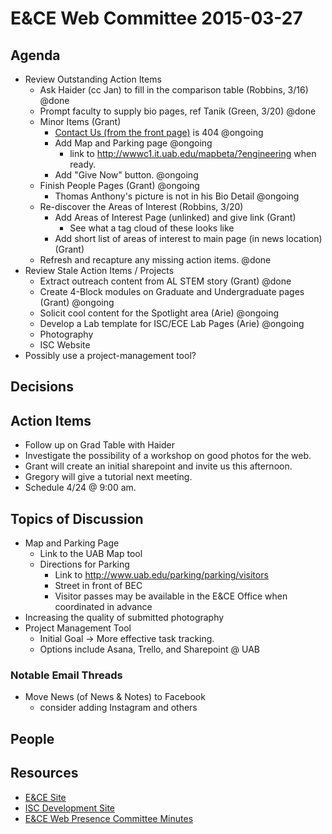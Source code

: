 # E&CE Web Committee 2015-03-27

## Agenda

* Review Outstanding Action Items
    - Ask Haider (cc Jan) to fill in the comparison table (Robbins, 3/16) @done
    - Prompt faculty to supply bio pages, ref Tanik (Green, 3/20) @done
    - Minor Items (Grant)
        + [Contact Us (from the front page)](https://www.uab.edu/engineering/ece/?Itemid=201) is 404 @ongoing
        + Add Map and Parking page @ongoing
            * link to http://wwwc1.it.uab.edu/mapbeta/?engineering when ready.
        + Add "Give Now" button. @ongoing
    - Finish People Pages (Grant) @ongoing
        + Thomas Anthony's picture is not in his Bio Detail @ongoing
    - Re-discover the Areas of Interest (Robbins, 3/20)
        + Add Areas of Interest Page (unlinked) and give link (Grant)
            * See what a tag cloud of these looks like
        + Add short list of areas of interest to main page (in news location) (Grant)
    - Refresh and recapture any missing action items. @done
* Review Stale Action Items / Projects
    - Extract outreach content from AL STEM story (Grant) @done
    - Create 4-Block modules on Graduate and Undergraduate pages (Grant) @ongoing
    - Solicit cool content for the Spotlight area (Arie) @ongoing
    - Develop a Lab template for ISC/ECE Lab Pages (Arie) @ongoing
    - Photography
    - ISC Website
* Possibly use a project-management tool?

## Decisions


## Action Items

* Follow up on Grad Table with Haider
* Investigate the possibility of a workshop on good photos for the web.
* Grant will create an initial sharepoint and invite us this afternoon.
* Gregory will give a tutorial next meeting.
* Schedule 4/24 @ 9:00 am.

## Topics of Discussion

* Map and Parking Page
    - Link to the UAB Map tool
    - Directions for Parking
        + Link to http://www.uab.edu/parking/parking/visitors
        + Street in front of BEC
        + Visitor passes may be available in the E&CE Office when coordinated in advance
* Increasing the quality of submitted photography
* Project Management Tool
    - Initial Goal -> More effective task tracking.
    - Options include Asana, Trello, and Sharepoint @ UAB


### Notable Email Threads

* Move News (of News & Notes) to Facebook
    - consider adding Instagram and others

## People


## Resources

* [E&CE Site][1]
* [ISC Development Site][2]
* [E&CE Web Presence Committee Minutes][3]

[1]: https://www.uab.edu/engineering/ece/
[2]: https://wwwpj2.it.uab.edu/isc/
[3]: https://github.com/UAB-EnCE-Web/MeetingMinutes


